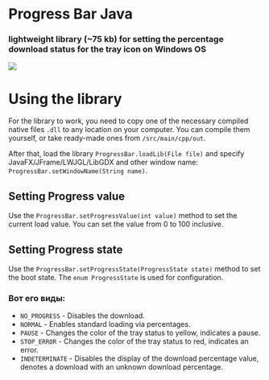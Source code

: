# Progress Bar Java
### lightweight library (~75 kb) for setting the percentage download status for the tray icon on Windows OS
![](https://media.discordapp.net/attachments/657881800110243881/1115032531180470442/GIF_04.06.2023_18-31-38.gif)

# Using the library
For the library to work, you need to copy one of the necessary compiled native files `.dll` to any location on your computer. You can compile them yourself, or take ready-made ones from `/src/main/cpp/out`. 

After that, load the library `ProgressBar.loadLib(File file)` and specify JavaFX/JFrame/LWJGL/LibGDX and other window name: `ProgressBar.setWindowName(String name)`.

## Setting Progress value
Use the `ProgressBar.setProgressValue(int value)` method to set the current load value. You can set the value from 0 to 100 inclusive.

## Setting Progress state
Use the `ProgressBar.setProgressState(ProgressState state)` method to set the boot state. The `enum ProgressState` is used for configuration.

### Вот его виды:
- `NO_PROGRESS` - Disables the download.
- `NORMAL` - Enables standard loading via percentages.
- `PAUSE` - Changes the color of the tray status to yellow, indicates a pause.
- `STOP_ERROR` - Changes the color of the tray status to red, indicates an error.
- `INDETERMINATE` - Disables the display of the download percentage value, denotes a download with an unknown download percentage.
